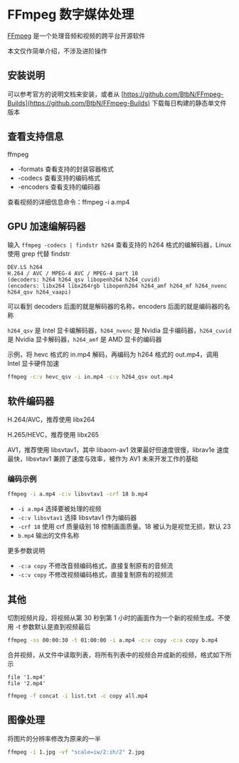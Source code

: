 # FFmpeg 数字媒体处理

[FFmpeg](https://ffmpeg.org) 是一个处理音频和视频的跨平台开源软件

本文仅作简单介绍，不涉及进阶操作

## 安装说明

可以参考官方的说明文档来安装，或者从 [https://github.com/BtbN/FFmpeg-Builds](https://github.com/BtbN/FFmpeg-Builds) 下载每日构建的静态单文件版本

## 查看支持信息

ffmpeg

- -formats 查看支持的封装容器格式
- -codecs 查看支持的编码格式
- -encoders 查看支持的编码器

查看视频的详细信息命令：ffmpeg -i a.mp4

## GPU 加速编解码器

输入 `ffmpeg -codecs | findstr h264` 查看支持的 h264 格式的编解码器，Linux 使用 grep 代替 findstr

```
DEV.LS h264
H.264 / AVC / MPEG-4 AVC / MPEG-4 part 10
(decoders: h264 h264_qsv libopenh264 h264_cuvid)
(encoders: libx264 libx264rgb libopenh264 h264_amf h264_mf h264_nvenc h264_qsv h264_vaapi)
```

可以看到 decoders 后面的就是解码器的名称，encoders 后面的就是编码器的名称

`h264_qsv` 是 Intel 显卡编解码器，`h264_nvenc` 是 Nvidia 显卡编码器，`h264_cuvid` 是 Nvidia 显卡解码器，`h264_amf` 是 AMD 显卡的编码器

示例，将 hevc 格式的 in.mp4 解码，再编码为 h264 格式的 out.mp4，调用 Intel 显卡硬件加速

```sh
ffmpeg -c:v hevc_qsv -i in.mp4 -c:v h264_qsv out.mp4
```

## 软件编码器

H.264/AVC，推荐使用 libx264

H.265/HEVC，推荐使用 libx265

AV1，推荐使用 libsvtav1，其中 libaom-av1 效果最好但速度很慢，librav1e 速度最快，libsvtav1 兼顾了速度与效率，被作为 AV1 未来开发工作的基础

### 编码示例

```sh
ffmpeg -i a.mp4 -c:v libsvtav1 -crf 18 b.mp4
```

- `-i a.mp4` 选择要被处理的视频
- `-c:v libsvtav1` 选择 libsvtav1 作为编码器
- `-crf 18` 使用 crf 质量级别 18 控制画面质量。18 被认为是视觉无损，默认 23
- `b.mp4` 输出的文件名称

更多参数说明

- `-c:a copy` 不修改音频编码格式，直接复制原有的音频流
- `-c:v copy` 不修改视频编码格式，直接复制原有的视频流

## 其他

切割视频片段，将视频从第 30 秒到第 1 小时的画面作为一个新的视频生成。不使用 -t 参数默认是直到视频最后

```sh
ffmpeg -ss 00:00:30 -t 01:00:00 -i a.mp4 -c:v copy -c:a copy b.mp4
```

合并视频，从文件中读取列表，将所有列表中的视频合并成新的视频，格式如下所示

```
file '1.mp4'
file '2.mp4'
```

```sh
ffmpeg -f concat -i list.txt -c copy all.mp4
```

## 图像处理

将图片的分辨率修改为原来的一半

```sh
ffmpeg -i 1.jpg -vf "scale=iw/2:ih/2" 2.jpg
```
